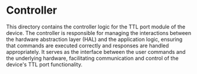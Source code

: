 # Controller
This directory contains the controller logic for the TTL port module of the device. The controller is responsible for managing the interactions between the hardware abstraction layer (HAL) and the application logic, ensuring that commands are executed correctly and responses are handled appropriately. It serves as the interface between the user commands and the underlying hardware, facilitating communication and control of the device's TTL port functionality.